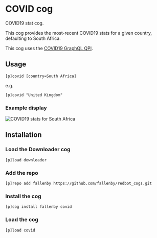 # COVID cog
COVID19 stat cog.

This cog provides the most-recent COVID19 stats for a given country, defaulting to South Africa.

This cog uses the [COVID19 GraphQL QPI](https://github.com/rlindskog/covid19-graphql).

## Usage

```
[p]covid [country=South Africa]
```
e.g.
```
[p]covid "United Kingdom"
```

### Example display

![COVID19 stats for South Africa](https://i.gyazo.com/f24a264e28b3e8cf7263669cc63cbd72.png)

## Installation

### Load the Downloader cog

```
[p]load downloader
```

### Add the repo

```
[p]repo add fallenby https://github.com/fallenby/redbot_cogs.git
```

### Install the cog

```
[p]cog install fallenby covid
```

### Load the cog

```
[p]load covid
```